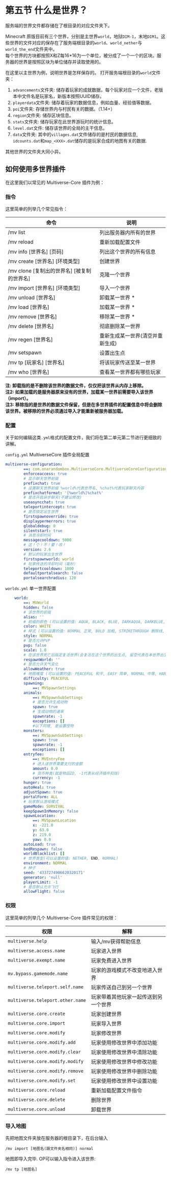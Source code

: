 # 第五节 什么是世界？
服务端的世界文件都存储在了根目录的对应文件夹下。

Minecraft 原版目前有三个世界，分别是主世界`world`，地狱`DIM-1`，末地`DIM1`。这些世界的文件对应的保存在了服务端根目录的`world`、`world_nether`与`world_the_end`文件夹中。  
每个世界的方块都按照X和Z每16*16为一个单位，被分成了一个一个的区块。服务器的世界是按照区块为单位储存并读取使用的。

在这里以主世界为例，说明世界是怎样保存的。
打开服务端根目录的`world`文件夹：
1. `advancements`文件夹: 储存着玩家的成就数据，每个玩家对应一个文件，老版本中文件名是玩家名，新版本按照UUID储存。  
2. `playerdata`文件夹: 储存着玩家的数据信息，例如血量、经验值等数据。  
3. `poi`文件夹: 存储世界内与村民有关的数据。（1.14+）  
4. `region`文件夹: 储存区块信息。  
5. `stats`文件夹: 储存玩家在此世界游玩时的统计信息。  
6. `level.dat`文件: 储存该世界的全局的主干信息。  
7. `data`文件夹: 其中的`villages.dat`文件储存的是村民的数据信息, `idcounts.dat`和`map_<XXX>.dat`储存的是玩家合成的地图有关的数据.  

其他世界的文件夹大同小异。

## 如何使用多世界插件
在这里我们以常见的 Multiverse-Core 插件为例：

### 指令
这里简单的列举几个常见指令：

命令 | 说明
--- | ---
/mv list | 列出服务器内所有的世界
/mv reload | 重新加载配置文件
/mv info [世界名] [页码] | 列出这个世界的所有信息
/mv create [世界名] [环境类型] | 创建世界
/mv clone [复制出的世界名] [被复制的世界名] | 克隆一个世界
/mv import [世界名] [环境类型] | 导入一个世界
/mv unload [世界名] | 卸载某一世界 *
/mv load [世界名] | 加载某一世界 *
/mv remove [世界名] | 移除某一世界 *
/mv delete [世界名] | 彻底删除某一世界
/mv regen [世界名] | 重新生成某一世界(清空并重新生成)
/mv setspawn | 设置出生点
/mv tp [玩家名] [世界名] | 将该玩家传送至某一世界
/mv who [世界名] | 查看某一世界都有哪些玩家

**注: 卸载指的是不删除该世界的数据文件，仅仅把该世界从内存上移除。**  
**注2: 如果加载的是服务器原来没有的世界，加载某一世界前需要导入该世界（import）。**  
**注3: 移除指的是世界的数据文件保留，但是在多世界插件的配置信息中将会删除该世界。被移除的世界必须通过导入才能重新被服务器加载。**


### 配置
关于如何编辑这类`.yml`格式的配置文件，我们将在第二单元第二节进行更细致的讲解。 

`config.yml` MultiverseCore 插件全局配置
```yaml
multiverse-configuration:
        ==: com.onarandombox.MultiverseCore.MultiverseCoreConfiguration
        enforceaccess: true
        # 显示聊天世界前缀
        prefixchat: true
        # 设置聊天世界前缀 %world%代表世界名, %chat%代表玩家聊天内容
        prefixchatformat: '[%world%]%chat%'
        # 是否开启异步聊天(不建议修改)
        useasyncchat: true
        teleportintercept: true
        # 是否锁定出生世界
        firstspawnoverride: true
        displaypermerrors: true
        globaldebug: 0
        silentstart: true
        # 消息冷却时间
        messagecooldown: 5000
        # 这！个！不！要！改！
        version: 2.6
        # 默认的玩家出生世界
        firstspawnworld: world
        # 玩家传送的冷却时间（毫秒）
        teleportcooldown: 1000
        defaultportalsearch: false
        portalsearchradius: 128
```

`worlds.yml` 单一世界配置 
```yaml
    world:
        ==: MVWorld
        hidden: false
        # 该世界的前缀
        alias: ''
        # 前缀的颜色 (可以设置的值: AQUA, BLACK, BLUE, DARKAQUA, DARKBLUE, DARKGRAY, DARKGREEN,DARKPURPLE, DARKRED, GOLD, GRAY, GREEN, LIGHTPURPLE, RED, YELLOW, WHITE)
        color: WHITE
        # 样式 (可以设置的值: NORMAL 正常, BOLD 加粗, STRIKETHROUGH 删除线, UNDERLINE 下划线 , ITALIC 斜体)
        style: NORMAL
        # 是否允许PVP
        pvp: false
        scale: 1.0
        # 在该世界死亡后指定复活世界(会复活在这个世界的出生点, 留空代表在本世界出生点复活)
        respawnWorld: ''
        # 是否允许天气变化
        allowWeather: true
        # 地图难度 (可以设置的值: PEACEFUL 和平, EASY 简单, NORMAL 中等, HARD 难)
        difficulty: PEACEFUL
        spawning:
            ==: MVSpawnSettings
        animals:
            ==: MVSpawnSubSettings
            # 是否允许生成动物
            spawn: true
            # 生成动物的速率
            spawnrate: -1
            exceptions: []
            #以下同理, 是设置怪物
        monsters:
            ==: MVSpawnSubSettings
            spawn: true
            spawnrate: -1
            exceptions: []
        entryfee:
            ==: MVEntryFee
            # 进入该世界需要支付的金额
            amount: 0.0
            # 货币种类(就是物品ID, -1代表从经济插件扣钱)
            currency: -1
        hunger: true
        autoHeal: true
        adjustSpawn: true
        portalForm: ALL
        # 玩家默认游戏模式
        gameMode: SURVIVAL
        keepSpawnInMemory: false
        spawnLocation:
            ==: MVSpawnLocation
            x: -221.0
            y: 63.0
            z: 219.0
            yaw: 0.0
        autoLoad: true
        bedRespawn: false
        worldBlacklist: []
        # 世界类型(可以设置的值: NETHER, END, NORMAL)
        environment: NORMAL
        # 种子
        seed: '4337274906620320171'
        generator: 'null'
        playerLimit: -1
        # 是否默认允许飞行
        allowFlight: false
```

### 权限
这里简单的列举几个 Multiverse-Core 插件常见的权限：

权限 | 解释
--- | ---
`multiverse.help` | 输入/mv获得帮助信息
`multiverse.access.name` | 玩家进入世界
`multiverse.exempt.name` | 玩家免费进入世界
`mv.bypass.gamemode.name` | 玩家的游戏模式不改变地进入世界
`multiverse.teleport.self.name` | 玩家传送自己到另一个世界
`multiverse.teleport.other.name` | 玩家带着其他玩家一起传送到另一个世界
`multiverse.core.create` | 玩家创建世界
`multiverse.core.import` | 玩家导入世界
`multiverse.core.modify` | 玩家修改世界
`multiverse.core.modify.add` | 玩家使用修改世界中添加功能
`multiverse.core.modify.clear` | 玩家使用修改世界中清除功能
`multiverse.core.modify.modify` | 玩家使用修改世界中修改功能
`multiverse.core.modify.remove` | 玩家使用修改世界中删除功能
`multiverse.core.modify.set` | 玩家使用修改世界中设置功能
`multiverse.core.reload` | 重新加载配置文件指令
`multiverse.core.delete` | 删除世界
`multiverse.core.unload` | 卸载世界

### 导入地图

先把地图文件夹放在服务器的根目录下，在后台输入  
```
/mv import [地图名(跟文件夹名相同)] normal
```
地图即导入完毕. OP可以输入指令进入该世界:  
```
/mv tp [地图名]
```
